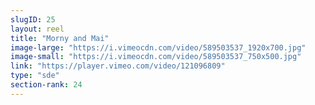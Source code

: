 ```yaml
---
slugID: 25 
layout: reel
title: "Morny and Mai"
image-large: "https://i.vimeocdn.com/video/589503537_1920x700.jpg"
image-small: "https://i.vimeocdn.com/video/589503537_750x500.jpg"
link: "https://player.vimeo.com/video/121096809"
type: "sde"
section-rank: 24
---
```

